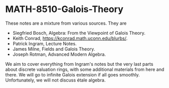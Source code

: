 # MATH-8510-Galois-Theory

These notes are a mixture from various sources. They are 

* Siegfried Bosch, Algebra: From the Viewpoint of Galois Theory. 
* Keith Conrad, https://kconrad.math.uconn.edu/blurbs/.
* Patrick Ingram, Lecture Notes.
* ‪James Milne, Fields and Galois Theory.
* Joseph Rotman, Advanced Modern Algebra.

We aim to cover everything from Ingram's notes but the very last parts about discrete valuation rings, with some additional materials from here and there. We will go to infinite Galois extension if all goes smoothly. Unfortunately, we will not discuss &#233;tale algebra.
